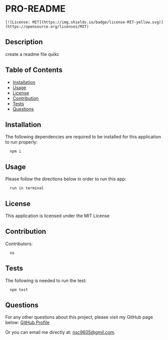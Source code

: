 
  
  # PRO-README
    [![License: MIT](https://img.shields.io/badge/license-MIT-yellow.svg)](https://opensource.org/licenses/MIT)

  ## Description

  create a readme file quikc

  ## Table of Contents
  
  * [Installation](#installation)
  * [Usage](#usage)
  * [License](#license)
  * [Contribution](#contribution)
  * [Tests](#tests)
  * [Questions](#questions)
 

  ## Installation

  The following dependencies are required to be installed for this application to run properly:
      
      npm i

  ## Usage

  Please follow the directions below in order to run this app:

      run in terminal

  ## License

  This application is licensed under the MIT License 


  ## Contribution

  Contributors:
  
      no

    
  ## Tests
  The following is needed to run the test: 

      npm test
    
  ## Questions

  For any other questions about this project, please visit my GitHub page below:
      [GitHub Profile](https://github.com/nsc9605/PRO-README)
    
  Or you can email me directly at: [nsc9605@gmil.com](mailto:nsc9605@gmil.com).
  
